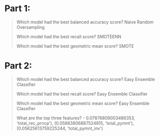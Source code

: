 # Part 1:



> Which model had the best balanced accuracy score? Naive Random Oversampling 
>
> Which model had the best recall score? SMOTEENN
>
> Which model had the best geometric mean score? SMOTE



# Part 2:

> Which model had the best balanced accuracy score? Easy Ensemble Classifier
>
> Which model had the best recall score? Easy Ensemble Classifier
>
> Which model had the best geometric mean score? Easy Ensemble Classifier
>
> What are the top three features? - 0.07876809003486353, 'total_rec_prncp'), (0.05883806887524815, 'total_pymnt'), (0.05625613759225244, 'total_pymnt_inv')
